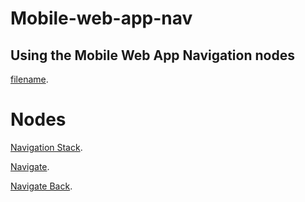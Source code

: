 # Mobile-web-app-nav

## Using the Mobile Web App Navigation nodes

[filename](./nav-guide.md ':include').

# <div class='johan-test'>Nodes</div>

[Navigation Stack](./navigation-stack.md ':include').

[Navigate](./navigate.md ':include').

[Navigate Back](./navigate-back.md ':include').
